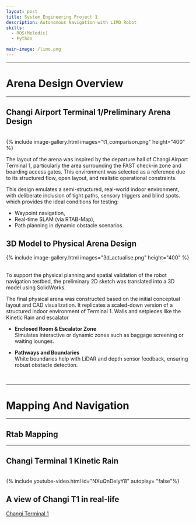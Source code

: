 ```yaml
---
layout: post
title: System Engineering Project 1
description: Autonomous Navigation with LIMO Robot
skills: 
  - ROS(Melodic)
  - Python

main-image: /limo.png
---
```


---
# Arena Design Overview
---

## Changi Airport Terminal 1/Preliminary Arena Design
<br>
{% include image-gallery.html images="t1_comparison.png" height="400" %}
<br>

The layout of the arena was inspired by the departure hall of Changi Airport Terminal 1, particularly the area surrounding the FAST check-in zone and boarding access gates. This environment was selected as a reference due to its structured flow, open layout, and realistic operational constraints.

This design emulates a semi-structured, real-world indoor environment, with deliberate inclusion of tight paths, sensory triggers and blind spots. which provides the ideal conditions for testing:
  - Waypoint navigation,
  - Real-time SLAM (via RTAB-Map),
  - Path planning in dynamic obstacle scenarios.

## 3D Model to Physical Arena Design
{% include image-gallery.html images="3d_actualise.png" height="400" %}

<br>To support the physical planning and spatial validation of the robot navigation testbed, the preliminary 2D sketch was translated into a 3D model using SolidWorks.

The final physical arena was constructed based on the initial conceptual layout and CAD visualization. It replicates a scaled-down version of a structured indoor environment of Terminal 1. Walls and setpieces like the Kinetic Rain and escalator 
  - **Enclosed Room & Escalator Zone** <br>
    Simulates interactive or dynamic zones such as baggage screening or waiting lounges.

  - **Pathways and Boundaries** <br>
    White boundaries help with LiDAR and depth sensor feedback, ensuring robust obstacle detection. 
<br>

---
# Mapping And Navigation
---

## Rtab Mapping 

---

## Changi Terminal 1 Kinetic Rain
<br>
{% include youtube-video.html id="NXuQnDeIyY8" autoplay= "false"%} 
<br>

## A view of Changi T1 in real-life
[Changi Terminal 1](https://www.changiairport.com/en/at-changi/terminal-guides/terminal-1.html)
